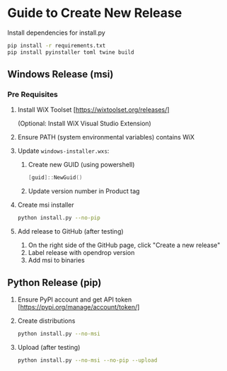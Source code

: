 # Guide to Create New Release

Install dependencies for install.py

```bash
pip install -r requirements.txt
pip install pyinstaller toml twine build
```

## Windows Release (msi)

### Pre Requisites

1. Install WiX Toolset [https://wixtoolset.org/releases/]

   (Optional: Install WiX Visual Studio Extension)

2. Ensure PATH (system environmental variables) contains WiX

3. Update `windows-installer.wxs`:

   1. Create new GUID (using powershell)

      ```powershell
      [guid]::NewGuid()
      ```

   2. Update version number in Product tag

4. Create msi installer

   ```bash
   python install.py --no-pip
   ```

5. Add release to GitHub (after testing)

   1. On the right side of the GitHub page, click "Create a new release"
   2. Label release with opendrop version
   3. Add msi to binaries

## Python Release (pip)

1. Ensure PyPI account and get API token [https://pypi.org/manage/account/token/]

2. Create distributions

   ```bash
   python install.py --no-msi
   ```

3. Upload (after testing)

   ```bash
   python install.py --no-msi --no-pip --upload
   ```
